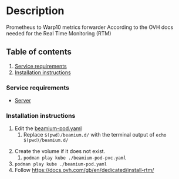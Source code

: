 # Description

Prometheus to Warp10 metrics forwarder According to the OVH docs needed for the Real Time Monitoring (RTM)

## Table of contents

1. [Service requirements](#service-requirements)
1. [Installation instructions](#installation-instructions)

### Service requirements

- [Server](../../../../base/operating-system)

### Installation instructions

1. Edit the [beamium-pod.yaml](beamium-pod.yaml)
    1. Replace `$(pwd)/beamium.d/` with the terminal output of `echo $(pwd)/beamium.d/`

[//]: # (TODO: Workaround, until config maps are supported. See https://github.com/containers/podman/issues/9181)

2. Create the volume if it does not exist.
    1. `podman play kube ./beamium-pod-pvc.yaml`
3. `podman play kube ./beamium-pod.yaml`
4. Follow https://docs.ovh.com/gb/en/dedicated/install-rtm/

